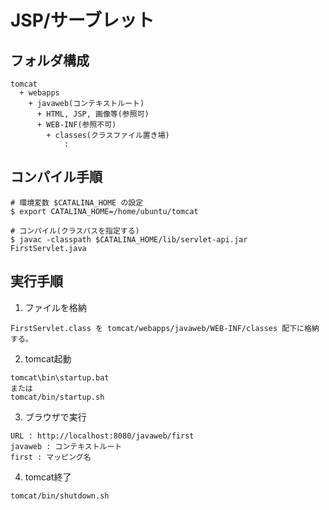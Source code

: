 # JSP/サーブレット
## フォルダ構成
```
tomcat
  + webapps
    + javaweb(コンテキストルート)
      + HTML, JSP, 画像等(参照可)
      + WEB-INF(参照不可)
        + classes(クラスファイル置き場)
            :
```
## コンパイル手順
```
# 環境変数 $CATALINA_HOME の設定
$ export CATALINA_HOME=/home/ubuntu/tomcat

# コンパイル(クラスパスを指定する)
$ javac -classpath $CATALINA_HOME/lib/servlet-api.jar FirstServlet.java
```
## 実行手順
1. ファイルを格納
```
FirstServlet.class を tomcat/webapps/javaweb/WEB-INF/classes 配下に格納する。
```
2. tomcat起動
```
tomcat\bin\startup.bat
または
tomcat/bin/startup.sh
```
3. ブラウザで実行
```
URL : http://localhost:8080/javaweb/first
javaweb : コンテキストルート
first : マッピング名
```
4. tomcat終了
```
tomcat/bin/shutdown.sh
```
